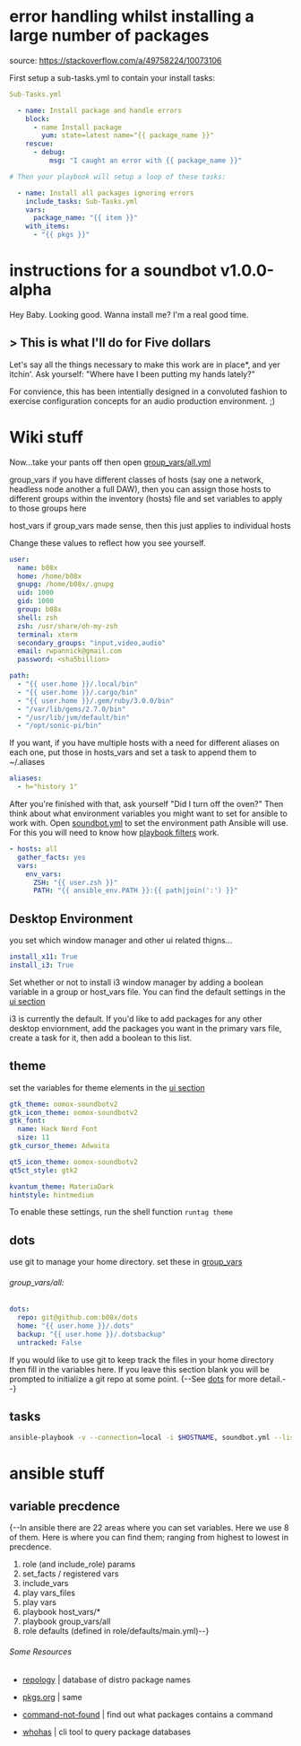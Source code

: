 
# error handling whilst installing a large number of packages
source: https://stackoverflow.com/a/49758224/10073106

First setup a sub-tasks.yml to contain your install tasks:

```yaml
Sub-Tasks.yml

  - name: Install package and handle errors
    block:
      - name Install package
        yum: state=latest name="{{ package_name }}"
    rescue:
      - debug:
          msg: "I caught an error with {{ package_name }}"

# Then your playbook will setup a loop of these tasks:

  - name: Install all packages ignoring errors
    include_tasks: Sub-Tasks.yml
    vars:
      package_name: "{{ item }}"
    with_items:
      - "{{ pkgs }}"
```

# instructions for a soundbot v1.0.0-alpha

Hey Baby. Looking good. Wanna install me? I'm a real good time.


## > This is what I'll do for Five dollars

Let's say all the things necessary to make this work are in place*, and yer itchin'. Ask yourself: "Where have I been putting my hands lately?"

For convience, this has been intentially designed in a convoluted fashion to exercise configuration concepts for an audio production environment. ;)

# Wiki stuff

Now...take your pants off then open [group_vars/all.yml](group_vars/all.yml)

group_vars
if you have different classes of hosts (say one a network, headless node another a full DAW), then you can assign those hosts to different groups within the inventory (hosts) file and set variables to apply to those groups here

host_vars
if group_vars made sense, then this just applies to individual hosts


Change these values to reflect how you see yourself.

```yaml
user:
  name: b08x
  home: /home/b08x
  gnupg: /home/b08x/.gnupg
  uid: 1000
  gid: 1000
  group: b08x
  shell: zsh
  zsh: /usr/share/oh-my-zsh
  terminal: xterm
  secondary_groups: "input,video,audio"
  email: rwpannick@gmail.com
  password: <sha5billion>

path:
  - "{{ user.home }}/.local/bin"
  - "{{ user.home }}/.cargo/bin"
  - "{{ user.home }}/.gem/ruby/3.0.0/bin"
  - "/var/lib/gems/2.7.0/bin"
  - "/usr/lib/jvm/default/bin"
  - "/opt/sonic-pi/bin"
```

If you want, if you have multiple hosts with a need for different aliases on each one, put those in hosts_vars and set a task to append them to ~/.aliases

```yaml
aliases:
  - h="history 1"
```

After you're finished with that, ask yourself "Did I turn off the oven?" Then think about what environment variables you might want to set for ansible to work with. Open [soundbot.yml](soundbot.yml) to set the environment path Ansible will use. For this you will need to know how [playbook filters](https://docs.ansible.com/ansible/latest/user_guide/playbooks_filters.html) work.

```yaml
- hosts: all
  gather_facts: yes
  vars:
    env_vars:
      ZSH: "{{ user.zsh }}"
      PATH: "{{ ansible_env.PATH }}:{{ path|join(':') }}"
```

## Desktop Environment

you set which window manager and other ui related thigns...

```yaml
install_x11: True
install_i3: True
```
Set whether or not to install i3 window manager by adding a boolean variable in a group or host_vars file. You can find the default settings in the [ui section](roles/base/defaults/main.yml)

i3 is currently the default. If you'd like to add packages for any other desktop enviornment, add the packages you want in the primary vars file, create a task for it, then add a boolean to this list.


## theme

set the variables for theme elements in the [ui section](roles/base/defaults/main.yml)

```yaml
gtk_theme: oomox-soundbotv2
gtk_icon_theme: oomox-soundbotv2
gtk_font:
  name: Hack Nerd Font
  size: 11
gtk_cursor_theme: Adwaita

qt5_icon_theme: oomox-soundbotv2
qt5ct_style: gtk2

kvantum_theme: MateriaDark
hintstyle: hintmedium
```

To enable these settings, run the shell function `runtag theme`

## dots
use git to manage your home directory. set these in [group_vars](group_vars/all.yml)

###### group_vars/all:
```yaml
dots:
  repo: git@github.com:b08x/dots
  home: "{{ user.home }}/.dots"
  backup: "{{ user.home }}/.dotsbackup"
  untracked: False
```

If you would like to use git to keep track the files in your home directory then fill in the variables here. If you leave this section blank you will be prompted to initialize a git repo at some point. {--See [dots](roles/soundbot/README.md) for more detail.--}


## tasks

```bash
ansible-playbook -v --connection=local -i $HOSTNAME, soundbot.yml --list-tasks
```

# ansible stuff

## variable precdence
{--In ansible there are 22 areas where you can set variables. Here we use 8 of them. Here is where you can find them; ranging from highest to lowest in precdence.

1. role (and include_role) params
2. set_facts / registered vars
3. include_vars
4. play vars_files
5. play vars
6. playbook host_vars/*
7. playbook group_vars/all
8. role defaults (defined in role/defaults/main.yml)--}



###### Some Resources

- [repology](https://repology.org/) | database of distro package names

- [pkgs.org](https://pkgs.org/) | same

- [command-not-found](https://command-not-found.com/) | find out what packages contains a command

- [whohas](https://github.com/whohas/whohas) | cli tool to query package databases
